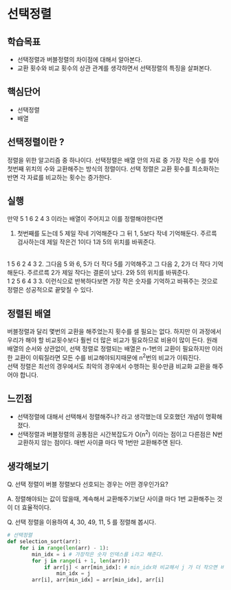 # 선택정렬

## 학습목표
- 선택정렬과 버블정렬의 차이점에 대해서 알아본다.
- 교환 횟수와 비교 횟수의 상관 관계를 생각하면서 선택정렬의 특징을 살펴본다.

## 핵심단어
- 선택정렬
- 배열

## 선택정렬이란 ?
정렬을 위한 알고리즘 중 하나이다. 선택정렬은 배열 안의 자료 중 가장 작은 수를 찾아 첫번째 위치의 수와 교환해주는 방식의 정렬이다. 선택 정렬은 교환 횟수를 최소화하는 반면 각 자료를 비교하는 횟수는 증가한다. 

## 실행
만약 5 1 6 2 4 3 이라는 배열이 주어지고 이를 정렬해야한다면 
<br>
1. 첫번째를 도는데 5 제일 작네 기억해준다 그 뒤 1, 5보다 작네 기억해둔다. 주르륵 검사하는데 제일 작은건 1이다 1과 5의 위치를 바꿔준다. 
<br>
1 5 6 2 4 3
2. 그다음 5 와 6, 5가 더 작다 5를 기억해주고 그 다음 2, 2가 더 작다 기억해둔다. 주르르륵 2가 제일 작다는 결론이 났다. 2와 5의 위치를 바꿔준다.
<br>
1 2 5 6 4 3
3. 이런식으로 반복하다보면 가장 작은 숫자를 기억하고 바꿔주는 것으로 정렬은 성공적으로 끝맞칠 수 있다.

## 정렬된 배열
버블정렬과 달리 몇번의 교환을 해주었는지 횟수를 셀 필요는 없다. 하지만 이 과정에서 우리가 해야 할 비교횟수보다 훨씬 더 많은 비교가 필요하므로 비용이 많이 든다. 원래 배열의 순서와 상관없이, 선택 정렬로 정렬되는 배열은 n-1번의 교환이 필요하지만 이러한 교환이 이뤄질라면 모든 수를 비교해야되지때문에 n<sup>2</sup>번의 비교가 이뤄진다. <br>선택 정렬은 최선의 경우에서도 최악의 경우에서 수행하는 횟수만큼 비교화 교환을 해주어야 합니다.

## 느낀점
- 선택정렬에 대해서 선택해서 정렬해주나? 라고 생각했는데 모호했던 개념이 명확해졌다.
- 선택정렬과 버블정렬의 공통점은 시간복잡도가 O(n<sup>2</sup>) 이라는 점이고 다른점은 N번 교환하지 않는 점이다. 매번 사이클 마다 딱 1번만 교환해주면 된다.

## 생각해보기
Q. 선택 정렬이 버블 정렬보다 선호되는 경우는 어떤 경우인가요?

A. 정렬해야되는 값이 많을때, 계속해서 교환해주기보단 사이클 마다 1번 교환해주는 것이 더 효율적이다.

Q. 선택 정렬을 이용하여 4, 30, 49, 11, 5 를 정렬해 봅시다.

```python
# 선택정렬
def selection_sort(arr): 
    for i in range(len(arr) - 1):
        min_idx = i # 가장작은 숫자 인덱스를 i라고 해준다.
        for j in range(i + 1, len(arr)): 
            if arr[j] < arr[min_idx]: # min_idx와 비교해서 j 가 더 작으면 바꿔준다.
                min_idx = j
        arr[i], arr[min_idx] = arr[min_idx], arr[i]
```